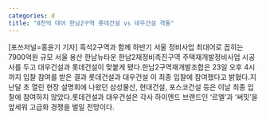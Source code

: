 ```yaml
---
categories: d
title: "8천억 대어 한남2구역 롯데건설 vs 대우건설 격돌"
---
```

[포쓰저널=홍윤기 기자] 흑석2구역과 함께 하반기 서울 정비사업 최대어로 꼽히는 7900억원 규모 서울 용산 한남뉴타운 한남2재정비촉진구역 주택재개발정비사업 시공사를 두고 대우건설과 롯데건설이 맞붙게 됐다.한남2구역재개발조합은 23일 오후 4시까지 입찰 참여를 받은 결과 롯데건설과 대우건설 이 최종 입찰에 참여했다고 밝혔다.지난달 초 열린 현장 설명회에 나왔던 삼성물산, 현대건설, 포스코건설 등은 이날 최종 입찰에 참여하지 않았다.롯데건설과 대우건설은 각사 하이엔드 브랜드인 ‘르엘’과 ‘써밋’을 앞세워 고급화 경쟁을 벌일 전망이다.